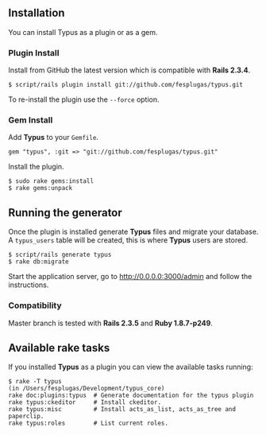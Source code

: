 ## Installation

You can install Typus as a plugin or as a gem.

### Plugin Install

Install from GitHub the latest version which is compatible with **Rails 2.3.4**.

    $ script/rails plugin install git://github.com/fesplugas/typus.git

To re-install the plugin use the `--force` option.

### Gem Install

Add **Typus** to your `Gemfile`.

    gem "typus", :git => "git://github.com/fesplugas/typus.git"

Install the plugin.

    $ sudo rake gems:install
    $ rake gems:unpack

## Running the generator

Once the plugin is installed generate **Typus** files and migrate your database. A `typus_users` table will be created, this is where **Typus** users are stored.

    $ script/rails generate typus
    $ rake db:migrate

Start the application server, go to <http://0.0.0.0:3000/admin> and follow the instructions.

### Compatibility

Master branch is tested with **Rails 2.3.5** and **Ruby 1.8.7-p249**.

## Available rake tasks

If you installed **Typus** as a plugin you can view the available tasks running:

    $ rake -T typus
    (in /Users/fesplugas/Development/typus_core)
    rake doc:plugins:typus  # Generate documentation for the typus plugin
    rake typus:ckeditor     # Install ckeditor.
    rake typus:misc         # Install acts_as_list, acts_as_tree and paperclip.
    rake typus:roles        # List current roles.

